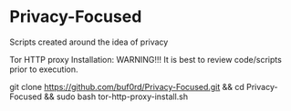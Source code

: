 # Privacy-Focused
Scripts created around the idea of privacy

Tor HTTP proxy Installation: WARNING!!! It is best to review code/scripts prior to execution.

git clone https://github.com/buf0rd/Privacy-Focused.git && cd Privacy-Focused && sudo bash tor-http-proxy-install.sh 
